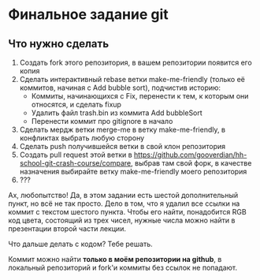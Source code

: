 # Финальное задание git

## Что нужно сделать
1. Создать fork этого репозитория, в вашем репозитории появится его копия
2. Сделать интерактивный rebase ветки make-me-friendly (только её коммитов, начиная с Add bubble sort), подчистив историю:
    - Коммиты, начинающихся с Fix, перенести к тем, к которым они относятся, и сделать fixup
    - Удалить файл trash.bin из коммита Add bubbleSort
    - Перенести коммит про gitignore в начало
3. Сделать мердж ветки merge-me в ветку make-me-friendly, в конфликтах выбрать любую сторону
4. Сделать push получившейся ветки в свой клон репозитория
5. Создать pull request этой ветки в https://github.com/gooverdian/hh-school-git-crash-course/compare, выбрав там свой форк, в качестве назначения выбирайте ветку make-me-friendly моего репозитория
6. ???

Ах, любопытство! Да, в этом задании есть шестой дополнительный пункт, но всё не так просто. 
Дело в том, что я удалил все ссылки на коммит с текстом шестого пункта. Чтобы его найти, понадобится RGB код цвета,
состоящий из трех чисел, нужные числа можно найти в презентации второй части лекции.

Что дальше делать с кодом? Тебе решать.

Коммит можно найти **только в моём репозитории на github**, в локальный репозиторий и fork'и коммиты без ссылок не попадают.

